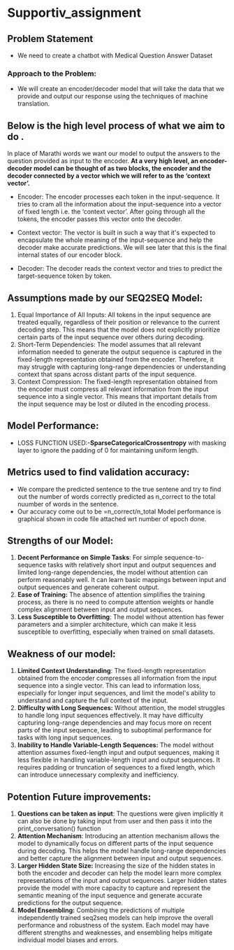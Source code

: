 # Supportiv_assignment

## Problem Statement
* We need to create a chatbot with Medical Question Answer Dataset
### Approach to the Problem:
* We will create an encoder/decoder model that will take the data that we provide and output our response using the techniques of machine translation.

## Below is the high level process of what we aim to do .


In place of Marathi words we want our model to output the answers to the question provided as input to the encoder.
**At a very high level, an encoder-decoder model can be thought of as two blocks, the encoder and the decoder connected by a vector which we will refer to as the ‘context vector’.**
* Encoder: The encoder processes each token in the input-sequence. It tries to cram all the information about the input-sequence into a vector of fixed length i.e. the ‘context vector’. After going through all the tokens, the encoder passes this vector onto the decoder.


* Context vector: The vector is built in such a way that it's expected to encapsulate the whole meaning of the input-sequence and help the decoder make accurate predictions. We will see later that this is the final internal states of our encoder block.
* Decoder: The decoder reads the context vector and tries to predict the target-sequence token by token.

## Assumptions made by our SEQ2SEQ Model:
1. Equal Importance of All Inputs: All tokens in the input sequence are treated equally, regardless of their position or relevance to the current decoding step. This means that the model does not explicitly prioritize certain parts of the input sequence over others during decoding.
2. Short-Term Dependencies: The model assumes that all relevant information needed to generate the output sequence is captured in the fixed-length representation obtained from the encoder. Therefore, it may struggle with capturing long-range dependencies or understanding context that spans across distant parts of the input sequence.
3. Context Compression: The fixed-length representation obtained from the encoder must compress all relevant information from the input sequence into a single vector. This means that important details from the input sequence may be lost or diluted in the encoding process.

## Model Performance:
* LOSS FUNCTION USED:-**SparseCategoricalCrossentropy** with masking layer to ignore the padding of 0 for maintaining uniform length.


## Metrics used to find validation accuracy:
* We compare the predicted sentence to the true sentene and try to find out the number of words correctly predicted as n_correct to the total nuumber of words in the sentence.
* Our accuracy come out to be =n_correct/n_total
Model performance is graphical shown in code file attached wrt number of epoch done.

## Strengths of our Model:
1. **Decent Performance on Simple Tasks**: For simple sequence-to-sequence tasks with relatively short input and output sequences and limited long-range dependencies, the model without attention can perform reasonably well. It can learn basic mappings between input and output sequences and generate coherent output.
2. **Ease of Training:** The absence of attention simplifies the training process, as there is no need to compute attention weights or handle complex alignment between input and output sequences.
3. **Less Susceptible to Overfitting**: The model without attention has fewer parameters and a simpler architecture, which can make it less susceptible to overfitting, especially when trained on small datasets.
## Weakness of our model:
1. **Limited Context Understanding**: The fixed-length representation obtained from the encoder compresses all information from the input sequence into a single vector. This can lead to information loss, especially for longer input sequences, and limit the model's ability to understand and capture the full context of the input.
2. **Difficulty with Long Sequences:** Without attention, the model struggles to handle long input sequences effectively. It may have difficulty capturing long-range dependencies and may focus more on recent parts of the input sequence, leading to suboptimal performance for tasks with long input sequences.
3. **Inability to Handle Variable-Length Sequences:** The model without attention assumes fixed-length input and output sequences, making it less flexible in handling variable-length input and output sequences. It requires padding or truncation of sequences to a fixed length, which can introduce unnecessary complexity and inefficiency.

## Potention Future improvements:
1. **Questions can be taken as input**: The questions were given implicitly it can also be done by taking input from user and then pass it into the print_conversation() function
1. **Attention Mechanism**: Introducing an attention mechanism allows the model to dynamically focus on different parts of the input sequence during decoding. This helps the model handle long-range dependencies and better capture the alignment between input and output sequences.
2. **Larger Hidden State Size:** Increasing the size of the hidden states in both the encoder and decoder can help the model learn more complex representations of the input and output sequences. Larger hidden states provide the model with more capacity to capture and represent the semantic meaning of the input sequence and generate accurate predictions for the output sequence.
3. **Model Ensembling:** Combining the predictions of multiple independently trained seq2seq models can help improve the overall performance and robustness of the system. Each model may have different strengths and weaknesses, and ensembling helps mitigate individual model biases and errors.

